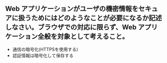 ## Web アプリケーションがユーザの機密情報をセキュアに扱うためにはどのようなことが必要になるか記述しなさい。ブラウザでの対応に限らず、Web アプリケーション全般を対象として考えること。

- 通信の暗号化(HTTPSを使用する)
- 認証情報は暗号化して保存する
